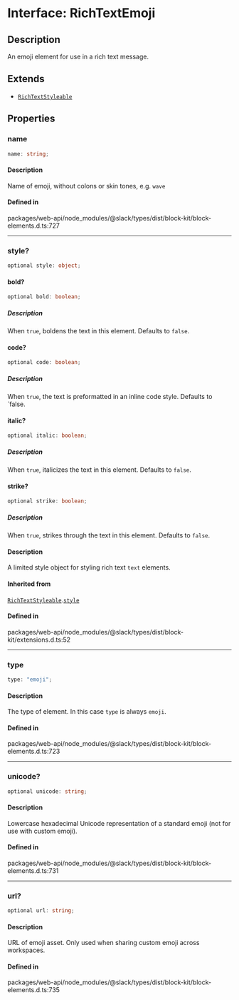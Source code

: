 # Interface: RichTextEmoji

## Description

An emoji element for use in a rich text message.

## Extends

- [`RichTextStyleable`](RichTextStyleable.md)

## Properties

### name

```ts
name: string;
```

#### Description

Name of emoji, without colons or skin tones, e.g. `wave`

#### Defined in

packages/web-api/node\_modules/@slack/types/dist/block-kit/block-elements.d.ts:727

***

### style?

```ts
optional style: object;
```

#### bold?

```ts
optional bold: boolean;
```

##### Description

When `true`, boldens the text in this element. Defaults to `false`.

#### code?

```ts
optional code: boolean;
```

##### Description

When `true`, the text is preformatted in an inline code style. Defaults to `false.

#### italic?

```ts
optional italic: boolean;
```

##### Description

When `true`, italicizes the text in this element. Defaults to `false`.

#### strike?

```ts
optional strike: boolean;
```

##### Description

When `true`, strikes through the text in this element. Defaults to `false`.

#### Description

A limited style object for styling rich text `text` elements.

#### Inherited from

[`RichTextStyleable`](RichTextStyleable.md).[`style`](RichTextStyleable.md#style)

#### Defined in

packages/web-api/node\_modules/@slack/types/dist/block-kit/extensions.d.ts:52

***

### type

```ts
type: "emoji";
```

#### Description

The type of element. In this case `type` is always `emoji`.

#### Defined in

packages/web-api/node\_modules/@slack/types/dist/block-kit/block-elements.d.ts:723

***

### unicode?

```ts
optional unicode: string;
```

#### Description

Lowercase hexadecimal Unicode representation of a standard emoji (not for use with custom emoji).

#### Defined in

packages/web-api/node\_modules/@slack/types/dist/block-kit/block-elements.d.ts:731

***

### url?

```ts
optional url: string;
```

#### Description

URL of emoji asset. Only used when sharing custom emoji across workspaces.

#### Defined in

packages/web-api/node\_modules/@slack/types/dist/block-kit/block-elements.d.ts:735
